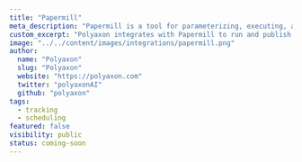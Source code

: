 ```yaml
---
title: "Papermill"
meta_description: "Papermill is a tool for parameterizing, executing, and analyzing Jupyter Notebooks."
custom_excerpt: "Polyaxon integrates with Papermill to run and publish parameterised Jupyter notebooks."
image: "../../content/images/integrations/papermill.png"
author:
  name: "Polyaxon"
  slug: "Polyaxon"
  website: "https://polyaxon.com"
  twitter: "polyaxonAI"
  github: "polyaxon"
tags: 
  - tracking
  - scheduling
featured: false
visibility: public
status: coming-soon
---
```

